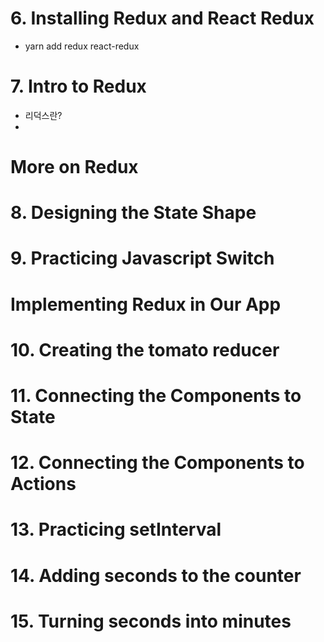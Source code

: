 # 6. Installing Redux and React Redux

- yarn add redux react-redux

# 7. Intro to Redux

- 리덕스란?
-

# More on Redux

# 8. Designing the State Shape

# 9. Practicing Javascript Switch

# Implementing Redux in Our App

# 10. Creating the tomato reducer

# 11. Connecting the Components to State

# 12. Connecting the Components to Actions

# 13. Practicing setInterval

# 14. Adding seconds to the counter

# 15. Turning seconds into minutes
